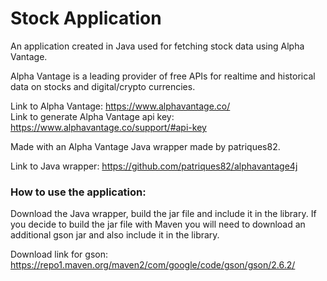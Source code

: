 # Stock Application

An application created in Java used for fetching stock data using Alpha Vantage.

Alpha Vantage is a leading provider of free APIs for realtime and historical data on stocks and digital/crypto currencies.

Link to Alpha Vantage: https://www.alphavantage.co/ <br/>
Link to generate Alpha Vantage api key: https://www.alphavantage.co/support/#api-key

Made with an Alpha Vantage Java wrapper made by patriques82.

Link to Java wrapper: https://github.com/patriques82/alphavantage4j

### How to use the application:

Download the Java wrapper, build the jar file and include it in the library.
If you decide to build the jar file with Maven you will need to download an additional gson jar and also include it in the library.

Download link for gson: https://repo1.maven.org/maven2/com/google/code/gson/gson/2.6.2/
